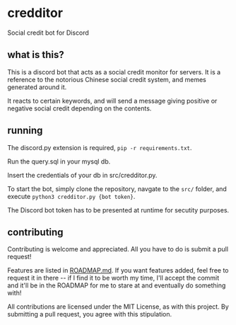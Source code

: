 # credditor

Social credit bot for Discord

## what is this?

This is a discord bot that acts as a social credit monitor for servers. It is a reference to the notorious Chinese social credit system, and memes generated around it.

It reacts to certain keywords, and will send a message giving positive or negative social credit depending on the contents.

## running

The discord.py extension is required, `pip -r requirements.txt`.

Run the query.sql in your mysql db.

Insert the credentials of your db in src/credditor.py.

To start the bot, simply clone the repository, navgate to the `src/` folder, and execute `python3 credditor.py {bot token}`.

The Discord bot token has to be presented at runtime for secutity purposes.

## contributing

Contributing is welcome and appreciated. All you have to do is submit a pull request!

Features are listed in [ROADMAP.md](ROADMAP.md). If you want features added, feel free to request it in there -- if I find it to be worth my time, I'll accept the commit and it'll be in the ROADMAP for me to stare at and eventually do something with!

All contributions are licensed under the MIT License, as with this project. By submitting a pull request, you agree with this stipulation.

